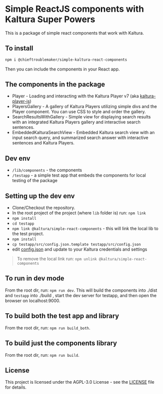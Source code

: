 # Simple ReactJS components with Kaltura Super Powers

This is a package of simple react components that work with Kaltura.

## To install

```bash
npm i @chieftroublemaker/simple-kaltura-react-components
```

Then you can include the components in your React app.

## The components in the package

- Player - Loading and interacting with the Kaltura Player v7 (aka [kaltura-player-js](https://github.com/kaltura/kaltura-player-js))
- PlayersGallery - A gallery of Kaltura Players utilizing simple divs and the Player component. You can use CSS to style and order the gallery.
- SearchResultsWithGallery - Simple view for displaying search results with an integrated Kaltura Players gallery and interactive search sentences.
- EmbeddedKalturaSearchView - Embedded Kaltura search view with an input search query, and summarized search answer with interactive sentences and Kaltura Players.

## Dev env

- `/lib/components` - the components
- `/testapp` - a simple test app that embeds the components for local testing of the package

## Setting up the dev env

- Clone/Checkout the repository.
- In the root project of the project (where `lib` folder is) run: `npm link`
- `npm install`
- `cd testapp`
- `npm link @kaltura/simple-react-components` - this will link the local lib to the test project.
- `npm install`
- `cp testapp/src/config.json.template testapp/src/config.json`
- edit [config.json](/testapp/src/config.json.template) and update to your Kaltura credentials and settings

> To remove the local link run:
> `npm unlink @kaltura/simple-react-components`

## To run in dev mode

From the root dir, run: `npm run dev`.
This will build the components into ./dist and `testapp` into ./build , start the dev server for testapp, and then open the browser on localhost:9000.

## To build both the test app and library

From the root dir, run: `npm run build_both`.

## To build just the components library

From the root dir, run: `npm run build`.

## License

This project is licensed under the AGPL-3.0 License - see the [LICENSE](LICENSE) file for details.
